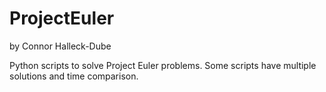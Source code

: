 # ProjectEuler
by Connor Halleck-Dube

Python scripts to solve Project Euler problems.
Some scripts have multiple solutions and time comparison.
